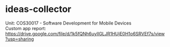 # ideas-collector
Unit: COS30017 - Software Development for Mobile Devices<br>
Custom app report: https://drive.google.com/file/d/1k5fQNh6uylIGLJR1HUjE0H1o6SRVEf7s/view?usp=sharing
